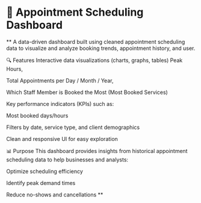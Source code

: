# 📅 Appointment Scheduling Dashboard
**
A data-driven dashboard built using cleaned appointment scheduling data to visualize and analyze booking trends, appointment history, and user.

🔍 Features
Interactive data visualizations (charts, graphs, tables)
Peak Hours, 

Total Appointments per Day / Month / Year,

Which Staff Member is Booked the Most (Most Booked Services)


Key performance indicators (KPIs) such as:

Most booked days/hours


Filters by date, service type, and client demographics

Clean and responsive UI for easy exploration

📊 Purpose
This dashboard provides insights from historical appointment scheduling data to help businesses and analysts:

Optimize scheduling efficiency

Identify peak demand times

Reduce no-shows and cancellations
**
